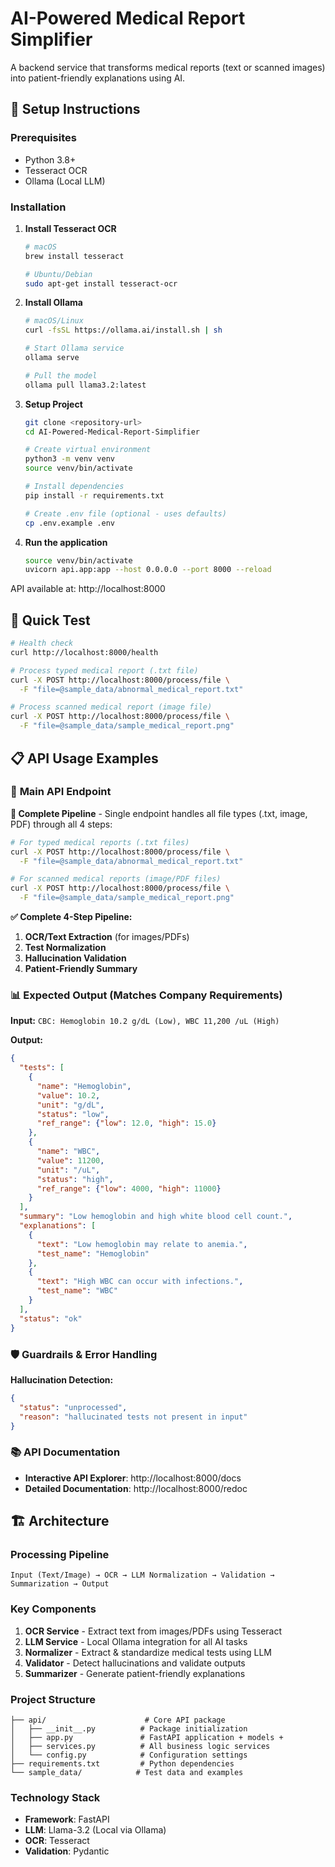 # AI-Powered Medical Report Simplifier

A backend service that transforms medical reports (text or scanned images) into patient-friendly explanations using AI.

## 🚀 Setup Instructions

### Prerequisites
- Python 3.8+
- Tesseract OCR
- Ollama (Local LLM)

### Installation

1. **Install Tesseract OCR**
   ```bash
   # macOS
   brew install tesseract
   
   # Ubuntu/Debian
   sudo apt-get install tesseract-ocr
   ```

2. **Install Ollama**
   ```bash
   # macOS/Linux
   curl -fsSL https://ollama.ai/install.sh | sh
   
   # Start Ollama service
   ollama serve
   
   # Pull the model
   ollama pull llama3.2:latest
   ```

3. **Setup Project**
   ```bash
   git clone <repository-url>
   cd AI-Powered-Medical-Report-Simplifier
   
   # Create virtual environment
   python3 -m venv venv
   source venv/bin/activate
   
   # Install dependencies
   pip install -r requirements.txt
   
   # Create .env file (optional - uses defaults)
   cp .env.example .env
   ```

4. **Run the application**
   ```bash
   source venv/bin/activate
   uvicorn api.app:app --host 0.0.0.0 --port 8000 --reload
   ```

API available at: http://localhost:8000

## 🧪 Quick Test

```bash
# Health check
curl http://localhost:8000/health

# Process typed medical report (.txt file)
curl -X POST http://localhost:8000/process/file \
  -F "file=@sample_data/abnormal_medical_report.txt"

# Process scanned medical report (image file)
curl -X POST http://localhost:8000/process/file \
  -F "file=@sample_data/sample_medical_report.png"
```

## 📋 API Usage Examples

### 🏥 **Main API Endpoint**

**📄 Complete Pipeline** - Single endpoint handles all file types (.txt, image, PDF) through all 4 steps:

```bash
# For typed medical reports (.txt files)
curl -X POST http://localhost:8000/process/file \
  -F "file=@sample_data/abnormal_medical_report.txt"

# For scanned medical reports (image/PDF files)  
curl -X POST http://localhost:8000/process/file \
  -F "file=@sample_data/sample_medical_report.png"
```

**✅ Complete 4-Step Pipeline:**
1. **OCR/Text Extraction** (for images/PDFs)
2. **Test Normalization** 
3. **Hallucination Validation**
4. **Patient-Friendly Summary**

### 📊 **Expected Output (Matches Company Requirements)**

**Input:** `CBC: Hemoglobin 10.2 g/dL (Low), WBC 11,200 /uL (High)`

**Output:**
```json
{
  "tests": [
    {
      "name": "Hemoglobin",
      "value": 10.2,
      "unit": "g/dL",
      "status": "low",
      "ref_range": {"low": 12.0, "high": 15.0}
    },
    {
      "name": "WBC",
      "value": 11200,
      "unit": "/uL",
      "status": "high",
      "ref_range": {"low": 4000, "high": 11000}
    }
  ],
  "summary": "Low hemoglobin and high white blood cell count.",
  "explanations": [
    {
      "text": "Low hemoglobin may relate to anemia.",
      "test_name": "Hemoglobin"
    },
    {
      "text": "High WBC can occur with infections.",
      "test_name": "WBC"
    }
  ],
  "status": "ok"
}
```

### 🛡️ **Guardrails & Error Handling**

**Hallucination Detection:**
```json
{
  "status": "unprocessed",
  "reason": "hallucinated tests not present in input"
}
```

### 📚 **API Documentation**
- **Interactive API Explorer**: http://localhost:8000/docs
- **Detailed Documentation**: http://localhost:8000/redoc

## 🏗️ Architecture

### Processing Pipeline
```
Input (Text/Image) → OCR → LLM Normalization → Validation → Summarization → Output
```

### Key Components
1. **OCR Service** - Extract text from images/PDFs using Tesseract
2. **LLM Service** - Local Ollama integration for all AI tasks
3. **Normalizer** - Extract & standardize medical tests using LLM
4. **Validator** - Detect hallucinations and validate outputs
5. **Summarizer** - Generate patient-friendly explanations

### Project Structure
```
├── api/                      # Core API package
│   ├── __init__.py          # Package initialization
│   ├── app.py               # FastAPI application + models + 
│   ├── services.py          # All business logic services
│   └── config.py            # Configuration settings
├── requirements.txt         # Python dependencies
└── sample_data/            # Test data and examples
```

### Technology Stack
- **Framework**: FastAPI
- **LLM**: Llama-3.2 (Local via Ollama)
- **OCR**: Tesseract
- **Validation**: Pydantic
